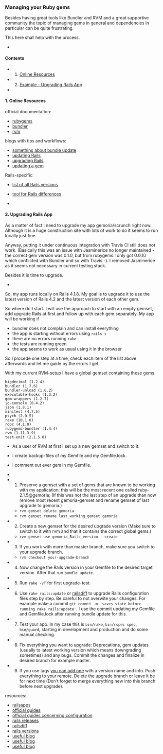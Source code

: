 ### Managing your Ruby gems

Besides having great tools like Bundler and RVM and a great supportive community the topic of managing gems in general
and dependencies in particular can be quite frustrating.

This here shall help with the process.

-

#### Contents
- 1. [Online Resources](#1-online-resources)
- 2. [Example - Upgrading Rails App](#2-upgrading-rails-app)

-

#### 1. Online Resources

official documentation:
- [rubygems](http://guides.rubygems.org/)
- [bundler](http://bundler.io/)
- [rvm](http://rvm.io/)

blogs with tips and workflows:
- [something about bundle update](http://ryanbigg.com/2011/01/why-you-should-run-bundle-update/)
- [updating Rails](http://railsapps.github.io/updating-rails.html)
- [upgrading Rails](http://www.justinweiss.com/articles/how-to-upgrade-to-rails-4-dot-2/)
- [updating a gem](http://makandracards.com/makandra/13885-how-to-update-a-single-gem-conservatively)

Rails-specific:
- [list of all Rails versions](https://rubygems.org/gems/rails/versions)
- [tool for Rails differences](http://railsdiff.org/)

-

#### 2. Upgrading Rails App
As a matter of fact I need to upgrade my app gemoria/scrunch right now. Although it is a huge construction site with lots of work to do it seems to run locally just fine.

Anyway, putting it under continuous integration with Travis CI still does not work. (Basically this was an issue with Jasminerice no longer maintained - the correct gem version was 0.1.0, but from rubygems I only got 0.0.10 which conflicted with Bundler and so with Travis -). I removed Jasminerice as it seems not necessary in current testing stack.

Besides it is time to upgrade.

-

So, my app runs locally on Rails 4.1.8. My goal is to upgrade it to use the latest version of Rails 4.2
and the latest version of each other gem.

So where do I start. I will use the approach to start with an empty gemset, add upgrade Rails at first
and follow up with each gem separately. My app will be working if
- bundler does not complain and can install everything
- the app is starting without errors using `rails s`
- there are no errors running `rake`
- the tests are running green
- the app seems to work as usual using it in the browser

So I procede one step at a time, check each item of the list above afterwards and
let me guide by the errors I get.

With my current RVM-setup I have a global gemset containing these gems.

```
bigdecimal (1.2.4)
bundler (1.7.6)
bundler-unload (1.0.2)
executable-hooks (1.3.2)
gem-wrappers (1.2.7)
io-console (0.4.2)
json (1.8.1)
minitest (4.7.5)
psych (2.0.5)
rake (10.1.0)
rdoc (4.1.0)
rubygems-bundler (1.4.4)
rvm (1.11.3.9)
test-unit (2.1.5.0)
```

- As a user of RVM at first I set up a new gemset and switch to it.
- I create backup-files of my Gemfile and my Gemfile.lock.
- I comment out ever gem in my Gemfile.

-

- 1. Preserve a gemset with a set of gems that are known to be working with my application; this will be the most recent one called ruby-2.1.5@gemoria; (If this was not the last step of an upgrade than now remove most recent gemoria-gemset and rename gemset of last upgrade to gemoria.)
  - `rvm gemset delete gemoria`
  - `rvm gemset rename last_working_gemset gemoria`
- 2. Create a new gemset for the desired upgrade version (Make sure to switch to it with rvm and that it contains the correct global gems.)
  - `rvm gemset use gemoria_Rails_version --create`
- 3. If you work with more than master branch, make sure you switch to your upgrade branch.
  -  `rvm checkout your-upgrade-branch`
- 4. Now change the Rails version in your Gemfile to the desired target version. After that run `bundle update`.
- 5. Run `rake -vT` for first upgrade-test.
- 6. Use `rake rails:update` or [railsdiff](http://railsdiff.org/) to upgrade Rails configuration files step by step. Be careful to not overwite your changes. For example make a commit `git commit -m 'saves state before running rake rails:update'`. I use the commit updating my Gemfile and Gemfile.lock after running bundle update for this.
- 7. Test your app. In my case this is  `bin/rake`, `bin/rspec spec`, `bin/guard`, starting in development and production and do some manual checking.
- 8. Fix everything you want to upgrade: Deprecations, gem updates (usually to latest working version which means downgrading sometimes) and any bugs. Commit the changes and finalize in desired branch for example master.
- 9. If you use tags [you can add one](https://github.com/RaimundSchramm/mentor/blob/master/git_cheat_sheet.md#creating-a-tag) with a version name and info. Push everything to your remote. Delete the upgrade branch or leave it be for next time (Don't forget to merge everything new into this branch before next upgrade).

resources:

- [railsapps](http://railsapps.github.io/updating-rails.html)
- [official guides](http://guides.rubyonrails.org/upgrading_ruby_on_rails.html)
- [official guides concerning configuration](http://guides.rubyonrails.org/configuring.html#configuring-assets)
- [rails releases](http://weblog.rubyonrails.org/releases/)
- [railsdiff](http://railsdiff.org/)
- [rails versions](https://rubygems.org/gems/rails/versions)
- [useful blog](http://www.justinweiss.com/articles/how-to-upgrade-to-rails-4-dot-2/)
- [useful blog](http://ryanbigg.com/2011/01/why-you-should-run-bundle-update/)
- [useful blog](http://makandracards.com/makandra/13885-how-to-update-a-single-gem-conservatively)

